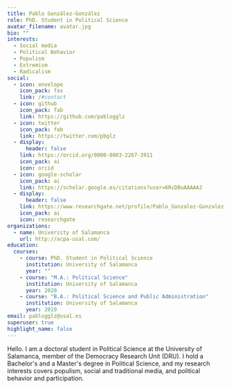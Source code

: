 ```yaml
---
title: Pablo González-González
role: PhD. Student in Political Science
avatar_filename: avatar.jpg
bio: ""
interests:
  - Social media
  - Political Behavior
  - Populism
  - Extremism
  - Radicalism
social:
  - icon: envelope
    icon_pack: fas
    link: /#contact
  - icon: github
    icon_pack: fab
    link: https://github.com/pablogglz
  - icon: twitter
    icon_pack: fab
    link: https://twitter.com/pbglz
  - display:
      header: false
    link: https://orcid.org/0000-0003-2267-3911
    icon_pack: ai
    icon: orcid
  - icon: google-scholar
    icon_pack: ai
    link: https://scholar.google.es/citations?user=6RcDBuAAAAAJ
  - display:
      header: false
    link: https://www.researchgate.net/profile/Pablo_Gonzalez-Gonzalez
    icon_pack: ai
    icon: researchgate
organizations:
  - name: University of Salamanca
    url: http://acpa-usal.com/
education:
  courses:
    - course: PhD. Student in Political Science
      institution: University of Salamanca
      year: ""
    - course: "M.A.: Political Science"
      institution: University of Salamanca
      year: 2020
    - course: "B.A.: Political Science and Public Administration"
      institution: University of Salamanca
      year: 2019
email: pablogglz@usal.es
superuser: true
highlight_name: false
---
```

Hello. I am a doctoral student in Political Science at the University of Salamanca, member of the Democracy Research Unit (DRU). I hold a Bachelor's and a Master's degree in Political Science, and my research interests covers populism, social and traditional media, and political behavior and participation.